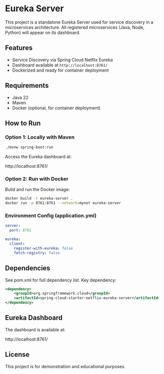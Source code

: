 # Eureka Server

This project is a standalone Eureka Server used for service discovery in a microservices architecture. All registered microservices (Java, Node, Python) will appear on its dashboard.

## Features

- Service Discovery via Spring Cloud Netflix Eureka
- Dashboard available at `http://localhost:8761/`
- Dockerized and ready for container deployment

## Requirements

- Java 22
- Maven
- Docker (optional, for container deployment)

## How to Run

### Option 1: Locally with Maven

```bash
./mvnw spring-boot:run
```

Access the Eureka dashboard at:

http://localhost:8761/

### Option 2: Run with Docker

Build and run the Docker image:

```bash
docker build -t eureka-server .
docker run -p 8761:8761 --network=mynet eureka-server
```

### Environment Config (application.yml)

```yaml
server:
  port: 8761

eureka:
  client:
    register-with-eureka: false
    fetch-registry: false
```

## Dependencies

See pom.xml for full dependency list. Key dependency:

```xml
<dependency>
    <groupId>org.springframework.cloud</groupId>
    <artifactId>spring-cloud-starter-netflix-eureka-server</artifactId>
</dependency>
```
## Eureka Dashboard
The dashboard is available at:

http://localhost:8761/

## License

This project is for demonstration and educational purposes.
